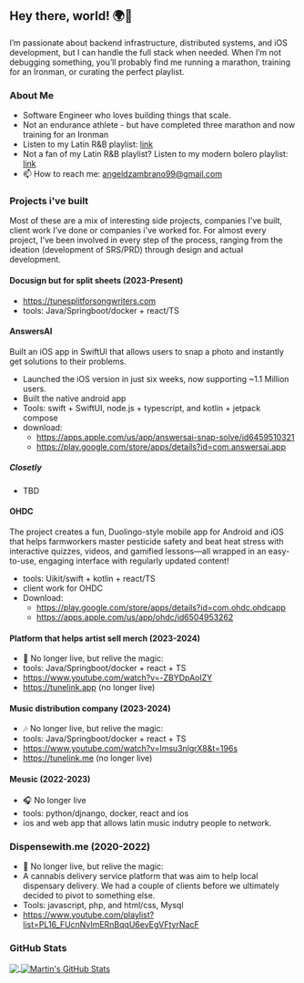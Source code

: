 ## Hey there, world! 🌍👋

I’m passionate about backend infrastructure, distributed systems, and iOS development, but I can handle the full stack when needed. When I’m not debugging something, you’ll probably find me running a marathon, training for an Ironman, or curating the perfect playlist.

### About Me 
- Software Engineer who loves building things that scale.
- Not an endurance athlete - but have completed three marathon and  now training for an Ironman 
- Listen to my Latin R&B playlist: <a href="https://open.spotify.com/playlist/1uXII1uCQ1dW0Zo6lupxmh?si=708ae888e9fd4639">link</a>
- Not a fan of my Latin R&B playlist? Listen to my modern bolero playlist: <a href="https://open.spotify.com/playlist/4Wj0LgnWk1lsSAjA5agFPg?si=39c9abfa1a304d2e">link</a>
- 📫 How to reach me: angeldzambrano99@gmail.com 


### Projects i've built
Most of these are a mix of interesting side projects, companies I’ve built, client work I’ve done or companies i've worked for. For almost every project, I’ve been involved in every step of the process, ranging from the ideation (development of SRS/PRD) through design and actual development.


#### Docusign but for split sheets (2023-Present)
-  https://tunesplitforsongwriters.com
- tools: Java/Springboot/docker + react/TS


#### AnswersAI 
Built an iOS app in SwiftUI that allows users to snap a photo and instantly get solutions to their problems.
- Launched the iOS version in just six weeks, now supporting ~1.1 Million users.
- Built the native android app
- Tools: swift + SwiftUI, node.js + typescript, and kotlin + jetpack compose
- download:
  - https://apps.apple.com/us/app/answersai-snap-solve/id6459510321
  - https://play.google.com/store/apps/details?id=com.answersai.app
 ##### Closetly
  - TBD
 
#### OHDC 
The project creates a fun, Duolingo-style mobile app for Android and iOS that helps farmworkers master pesticide safety and beat heat stress with interactive quizzes, videos, and gamified lessons—all wrapped in an easy-to-use, engaging interface with regularly updated content!
- tools: Uikit/swift + kotlin + react/TS
- client work for OHDC
- Download:
   - https://play.google.com/store/apps/details?id=com.ohdc.ohdcapp
   - https://apps.apple.com/us/app/ohdc/id6504953262

#### Platform that helps artist sell merch (2023-2024)
- 🎤 No longer live, but relive the magic:
- tools: Java/Springboot/docker + react + TS
- https://www.youtube.com/watch?v=-ZBYDpAoIZY
- https://tunelink.app (no longer live)

#### Music distribution company (2023-2024)
- 🎶 No longer live, but relive the magic:
- tools: Java/Springboot/docker + react + TS
- https://www.youtube.com/watch?v=lmsu3nlgrX8&t=196s
- https://tunelink.me (no longer live)

#### Meusic (2022-2023)
- 🎧 No longer live
- tools: python/djnango, docker, react and ios
- ios and web app that allows latin music indutry people to network.

### Dispensewith.me (2020-2022)
- 🌿 No longer live, but relive the magic:
- A cannabis delivery service platform that was aim to help local dispensary delivery. We had a couple of clients before we ultimately decided to pivot to something else. 
- Tools: javascript, php, and html/css, Mysql  
- https://www.youtube.com/playlist?list=PL16_FUcnNvImERnBqqU6evEgVFtyrNacF

### GitHub Stats

<a href="https://github.com/angeldzzz23/angeldzzz23">
  <img align="center" src="https://github-readme-stats.vercel.app/api/top-langs/?username=angeldzzz23&hide=makefile,html,tex&title_color=ffffff&text_color=c9cacc&icon_color=2bbc8a&bg_color=1d1f21&langs_count=3" />
</a>



<a href="https://github.com/angeldzzz23/angeldzzz23">
  <img align="center" src="https://github-readme-stats.vercel.app/api?username=angeldzzz23&show_icons=true&line_height=27&count_private=true&title_color=ffffff&text_color=c9cacc&icon_color=2bbc8a&bg_color=1d1f21" alt="Martin's GitHub Stats" />
</a>

